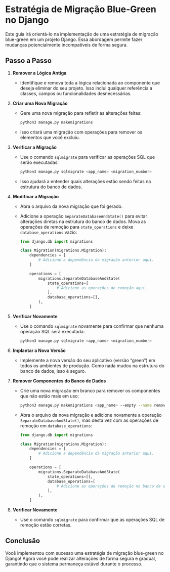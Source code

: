 # Estratégia de Migração Blue-Green no Django

Este guia irá orientá-lo na implementação de uma estratégia de migração blue-green em um projeto Django. Essa abordagem permite fazer mudanças potencialmente incompatíveis de forma segura.

## Passo a Passo

1. **Remover a Lógica Antiga**
   - Identifique e remova toda a lógica relacionada ao componente que deseja eliminar do seu projeto. Isso inclui qualquer referência a classes, campos ou funcionalidades desnecessárias.

2. **Criar uma Nova Migração**
   - Gere uma nova migração para refletir as alterações feitas:
     ```bash
     python3 manage.py makemigrations
     ```
   - Isso criará uma migração com operações para remover os elementos que você excluiu.

3. **Verificar a Migração**
   - Use o comando `sqlmigrate` para verificar as operações SQL que serão executadas:
     ```bash
     python3 manage.py sqlmigrate <app_name> <migration_number>
     ```
   - Isso ajudará a entender quais alterações estão sendo feitas na estrutura do banco de dados.

4. **Modificar a Migração**
   - Abra o arquivo da nova migração que foi gerado.
   - Adicione a operação `SeparateDatabaseAndState()` para evitar alterações diretas na estrutura do banco de dados. Mova as operações de remoção para `state_operations` e deixe `database_operations` vazio:

     ```python
     from django.db import migrations

     class Migration(migrations.Migration):
         dependencies = [
             # Adicione a dependência da migração anterior aqui.
         ]

         operations = [
             migrations.SeparateDatabaseAndState(
                 state_operations=[
                     # Adicione as operações de remoção aqui.
                 ],
                 database_operations=[],
             ),
         ]
     ```

5. **Verificar Novamente**
   - Use o comando `sqlmigrate` novamente para confirmar que nenhuma operação SQL será executada:
     ```bash
     python3 manage.py sqlmigrate <app_name> <migration_number>
     ```

6. **Implantar a Nova Versão**
   - Implemente a nova versão do seu aplicativo (versão “green”) em todos os ambientes de produção. Como nada mudou na estrutura do banco de dados, isso é seguro.

7. **Remover Componentes do Banco de Dados**
   - Crie uma nova migração em branco para remover os componentes que não estão mais em uso:
     ```bash
     python3 manage.py makemigrations <app_name> --empty --name remove_unnecessary_components
     ```

   - Abra o arquivo da nova migração e adicione novamente a operação `SeparateDatabaseAndState()`, mas desta vez com as operações de remoção em `database_operations`:

     ```python
     from django.db import migrations

     class Migration(migrations.Migration):
         dependencies = [
             # Adicione a dependência da migração anterior aqui.
         ]

         operations = [
             migrations.SeparateDatabaseAndState(
                 state_operations=[],
                 database_operations=[
                     # Adicione as operações de remoção no banco de dados aqui.
                 ],
             ),
         ]
     ```

8. **Verificar Novamente**
   - Use o comando `sqlmigrate` para confirmar que as operações SQL de remoção estão corretas.

## Conclusão

Você implementou com sucesso uma estratégia de migração blue-green no Django! Agora você pode realizar alterações de forma segura e gradual, garantindo que o sistema permaneça estável durante o processo.
